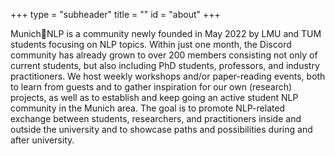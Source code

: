 +++
type = "subheader"
title = ""
id = "about"
+++

Munich🥨NLP is a community newly founded in May 2022 by LMU and TUM students focusing on NLP topics. Within just one month, the Discord community has already grown to over 200 members consisting not only of current students, but also including PhD students, professors, and industry practitioners. We host weekly workshops and/or paper-reading events, both to learn from guests and to gather inspiration for our own (research) projects, as well as to establish and keep going an active student NLP community in the Munich area. The goal is to promote NLP-related exchange between students, researchers, and practitioners inside and outside the university and to showcase paths and possibilities during and after university.
